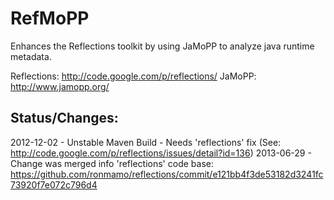 RefMoPP
=======

Enhances the Reflections toolkit by using JaMoPP to analyze java runtime metadata.

Reflections: http://code.google.com/p/reflections/
JaMoPP: http://www.jamopp.org/


Status/Changes:
---------------
2012-12-02 - Unstable Maven Build - Needs 'reflections' fix (See: http://code.google.com/p/reflections/issues/detail?id=136)
2013-06-29 - Change was merged info 'reflections' code base: https://github.com/ronmamo/reflections/commit/e121bb4f3de53182d3241fc73920f7e072c796d4
